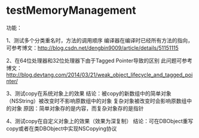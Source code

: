 # testMemoryManagement

功能：

1、测试多个分类重名时，方法的调用顺序
   编译器在编译时已经所有方法的指向，可参考博文：http://blog.csdn.net/dengbin9009/article/details/51151115

2、在64位处理器和32位处理器下由于Tagged Pointer导致的区别
   此问题可参考博文：http://blog.devtang.com/2014/03/21/weak_object_lifecycle_and_tagged_pointer/

3、测试copy在系统对象上的效果
   结论：被copy的新数组中的简单对象（NSString）被改变时不影响原数组中的对象
         复杂对象被改变时会影响原数组中的对象
   原因：简单对象存的是内容，而复杂对象存的是指针

4、测试copy在自定义对象上的效果（效果为深复制）
   结论：可在DBObject重写copy或者在类DBObject中实现NSCopying协议
